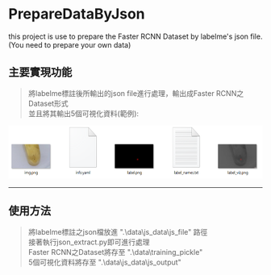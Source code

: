 # PrepareDataByJson
this project is use to prepare the Faster RCNN Dataset by labelme's json file.  
(You need to prepare your own data)

## 主要實現功能
> 將labelme標註後所輸出的json file進行處理，輸出成Faster RCNN之Dataset形式  
> 並且將其輸出5個可視化資料(範例):  
  
  <img src="https://github.com/minwei1997/PrepareDataByJson/blob/main/sample.PNG" width="556" height="106">
 

-------------------------
## 使用方法
> 將labelme標註之json檔放進 ".\data\js_data\js_file" 路徑  
> 接著執行json_extract.py即可進行處理  
> Faster RCNN之Dataset將存至 ".\data\training_pickle"  
> 5個可視化資料將存至 ".\data\js_data\js_output"  

